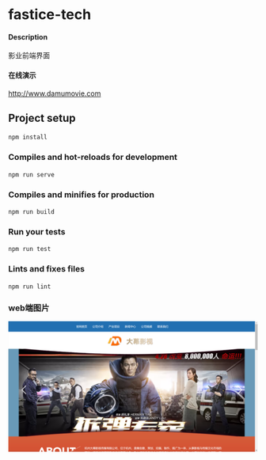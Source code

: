 # fastice-tech

#### Description
影业前端界面

#### 在线演示
http://www.damumovie.com

## Project setup
```
npm install
```

### Compiles and hot-reloads for development
```
npm run serve
```

### Compiles and minifies for production
```
npm run build
```

### Run your tests
```
npm run test
```

### Lints and fixes files
```
npm run lint
```


### web端图片

![输入图片说明](image.png)